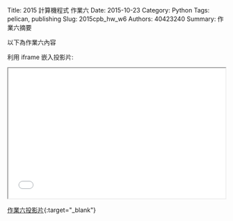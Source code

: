 Title: 2015 計算機程式 作業六
Date: 2015-10-23
Category: Python
Tags: pelican, publishing
Slug: 2015cpb_hw_w6
Authors: 40423240
Summary: 作業六摘要

以下為作業六內容

利用 iframe 嵌入投影片:

<iframe src="40423240_cp_w6_p.html" width="500" height="300"></iframe>

[作業六投影片](40423240_cp_w6_p.html){:target="_blank"}
